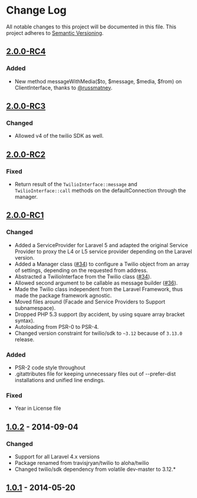 # Change Log
All notable changes to this project will be documented in this file.
This project adheres to [Semantic Versioning](http://semver.org/).

## [2.0.0-RC4](https://github.com/aloha/laravel-twilio/releases/tag/2.0.0-RC4)

### Added

* New method messageWithMedia($to, $message, $media, $from) on ClientInterface, thanks to [@russmatney](https://github.com/russmatney).

## [2.0.0-RC3](https://github.com/aloha/laravel-twilio/releases/tag/2.0.0-RC3)

### Changed

* Allowed v4 of the twilio SDK as well.

## [2.0.0-RC2](https://github.com/aloha/laravel-twilio/releases/tag/2.0.0-RC2)

### Fixed

* Return result of the `TwilioInterface::message` and `TwilioInterface::call` methods on the defaultConnection through the manager.

## [2.0.0-RC1](https://github.com/aloha/laravel-twilio/releases/tag/2.0.0-RC1)

### Changed
- Added a ServiceProvider for Laravel 5 and adapted the original Service Provider to proxy the L4 or L5 service provider depending on the Laravel version.
- Added a Manager class ([#34](https://github.com/aloha/laravel-twilio/pull/34)) to configure a Twilio object from an array of settings, depending on the requested from address.
- Abstracted a TwilioInterface from the Twilio class ([#34](https://github.com/aloha/laravel-twilio/pull/34)).
- Allowed second argument to be callable as message builder ([#36](https://github.com/aloha/laravel-twilio/pull/36)).
- Made the Twilio class independent from the Laravel Framework, thus made the package framework agnostic.
- Moved files around (Facade and Service Providers to Support subnamespace).
- Dropped PHP 5.3 support (by accident, by using square array bracket syntax).
- Autoloading from PSR-0 to PSR-4.
- Changed version constraint for twilio/sdk to `~3.12` because of `3.13.0` release.

### Added
- PSR-2 code style throughout
- .gitattributes file for keeping unnecessary files out of --prefer-dist installations and unified line endings.

### Fixed
- Year in License file

## [1.0.2](https://github.com/aloha/laravel-twilio/releases/tag/1.0.2) - 2014-09-04

### Changed
- Support for all Laravel 4.x versions
- Package renamed from travisjryan/twilio to aloha/twilio
- Changed twilio/sdk dependency from volatile dev-master to 3.12.*

## [1.0.1](https://github.com/aloha/laravel-twilio/releases/tag/1.0.1) - 2014-05-20
